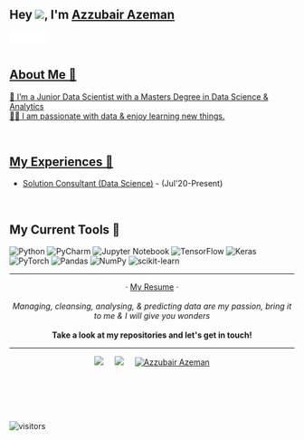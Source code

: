 ## Hey <img src="https://github.com/TheDudeThatCode/TheDudeThatCode/blob/master/Assets/Hi.gif" width="29px">, I'm [Azzubair Azeman](https://www.linkedin.com/in/azzubair-azeman-b96222142/) 


<a href="https://www.linkedin.com/in/azzubair-azeman-b96222142/" target="_blank"><img align="left" alt="Azzubair | LinkedIn" width="22px" src="https://github.com/Aakarsh-B/trying-repos/blob/master/linkedin.svg" />
<a href="https://www.instagram.com/azzubair_azeman/" target="_blank"><img align="left" alt="Azzubair | Instagram" width="22px" src="https://github.com/Aakarsh-B/trying-repos/blob/master/insta.svg" />
<a href="https://twitter.com/ibnuazeman" target="_blank"><img align="left" alt="Azzubair | Twitter" width="22px" src="https://github.com/Aakarsh-B/trying-repos/blob/master/twitter.svg" />
<br><br>
    
## About Me 🚀
🌱 I’m a Junior Data Scientist with a Masters Degree in Data Science & Analytics</br>
👨‍💻 I am passionate with data & enjoy learning new things. 

</br>

## My Experiences 🙌
- [Solution Consultant (Data Science)](https://www.youtube.com/watch?v=GiHC_760Cis&ab_channel=MalaysiaDigitalEconomyCorporation) - (Jul'20-Present)

</br>

## My Current Tools 🤖
![Python](https://img.shields.io/badge/python-3670A0?style=for-the-badge&logo=python&logoColor=ffdd54)
![PyCharm](https://img.shields.io/badge/pycharm-143?style=for-the-badge&logo=pycharm&logoColor=black&color=black&labelColor=green)
![Jupyter Notebook](https://img.shields.io/badge/jupyter-%23FA0F00.svg?style=for-the-badge&logo=jupyter&logoColor=white)
![TensorFlow](https://img.shields.io/badge/TensorFlow-%23FF6F00.svg?style=for-the-badge&logo=TensorFlow&logoColor=white)
![Keras](https://img.shields.io/badge/Keras-%23D00000.svg?style=for-the-badge&logo=Keras&logoColor=white)
![PyTorch](https://img.shields.io/badge/PyTorch-%23EE4C2C.svg?style=for-the-badge&logo=PyTorch&logoColor=white)
![Pandas](https://img.shields.io/badge/pandas-%23150458.svg?style=for-the-badge&logo=pandas&logoColor=white)
![NumPy](https://img.shields.io/badge/numpy-%23013243.svg?style=for-the-badge&logo=numpy&logoColor=white)
![scikit-learn](https://img.shields.io/badge/scikit--learn-%23F7931E.svg?style=for-the-badge&logo=scikit-learn&logoColor=white)
    
-----
<p align="center">
  · <a href="https://drive.google.com/file/d/1k9Z_Epxi5FNTr5-8TV4tXekAuiyIsuaL/view?usp=sharing">My Resume</a> · <br><br>
  <i>Managing, cleansing, analysing, & predicting data are my passion, bring it to me & I will give you wonders</i><br><br>
  <b>Take a look at my repositories and let's get in touch!</b>
</p>
  
-----

<p align="center">
<a href="https://twitter.com/ibnuazeman"><img src="https://img.shields.io/twitter/follow/ibnuazeman?style=social" /></a>&nbsp;&nbsp;&nbsp;&nbsp;
<a href="https://www.linkedin.com/in/azzubair-azeman-b96222142/"><img src="https://img.shields.io/badge/-Azzubair%20Azeman-blue?style=flat-square&logo=Linkedin&logoColor=white&link=hhttps://www.linkedin.com/in/azzubair-azeman-b96222142/" /></a>&nbsp;&nbsp;&nbsp;&nbsp
<a href="https://www.instagram.com/azzubair_azeman/" target="_blank"><img src="https://img.shields.io/badge/Azzubair%20Azeman-%23E4405F.svg?&style=flat-square&logo=instagram&logoColor=white" alt="Azzubair Azeman"></a>
</p><br></br>



<br><br>
![visitors](https://visitor-badge.laobi.icu/badge?page_id=azzubair01)
